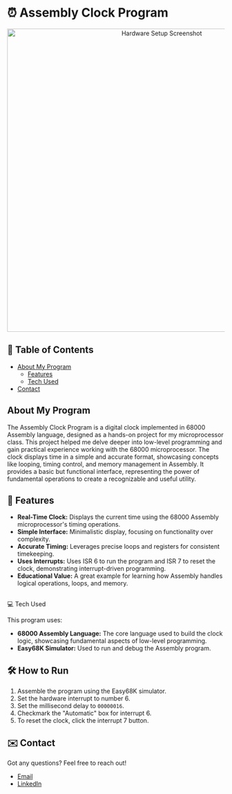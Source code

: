 # ⏰ Assembly Clock Program

<p align="center">
  <img width="700" alt="Hardware Setup Screenshot" src="https://github.com/user-attachments/assets/130bca76-f584-403d-b840-64969d5121ec">
</p>

## 📖 Table of Contents

- [About My Program](#-about-my-program)
  - [Features](#-features)
  - [Tech Used](#-tech-used)
- [Contact](#-contact)

## About My Program

The Assembly Clock Program is a digital clock implemented in 68000 Assembly language, designed as a hands-on project for my microprocessor class. This project helped me delve deeper into low-level programming and gain practical experience working with the 68000 microprocessor. The clock displays time in a simple and accurate format, showcasing concepts like looping, timing control, and memory management in Assembly. It provides a basic but functional interface, representing the power of fundamental operations to create a recognizable and useful utility.

## 🚀 Features

- **Real-Time Clock:** Displays the current time using the 68000 Assembly microprocessor's timing operations.
- **Simple Interface:** Minimalistic display, focusing on functionality over complexity.
- **Accurate Timing:** Leverages precise loops and registers for consistent timekeeping.
- **Uses Interrupts:** Uses ISR 6 to run the program and ISR 7 to reset the clock, demonstrating interrupt-driven programming.
- **Educational Value:** A great example for learning how Assembly handles logical operations, loops, and memory.

##

💻 Tech Used

This program uses:

- **68000 Assembly Language:** The core language used to build the clock logic, showcasing fundamental aspects of low-level programming.
- **Easy68K Simulator:** Used to run and debug the Assembly program.

## 🛠️ How to Run

1. Assemble the program using the Easy68K simulator.
2. Set the hardware interrupt to number 6.
3. Set the millisecond delay to `00000016`.
4. Checkmark the "Automatic" box for interrupt 6.
5. To reset the clock, click the interrupt 7 button.

## ✉️ Contact

Got any questions? Feel free to reach out!

- [Email](mailto\:markusgavra@gmail.com)
- [LinkedIn](https://www.linkedin.com/in/markus-gavra)

